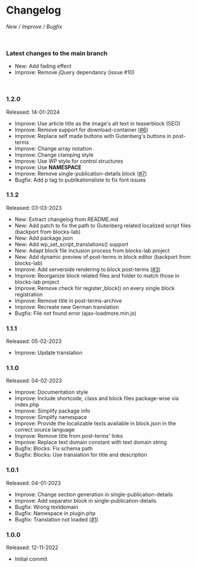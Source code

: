 # Changelog

_New / Improve / Bugfix_

<br>

### Latest changes to the main branch

- New: Add fading effect
- Improve: Remove jQuery dependancy (issue #10)

<br>

### 1.2.0
Released: 14-01-2024

- Improve: Use article title as the image's alt text in teaserblock (SEO)
- Improve: Remove support for download-container ([#6](https://github.com/mdibella-dev/mdb-theme-blocks-two/issues/6))
- Improve: Replace self made buttons with Gutenberg's buttons in post-terms
- Improve: Change array notation
- Improve: Change clamping style
- Improve: Use WP style for control structures
- Improve: Use __NAMESPACE__
- Improve: Remove single-publication-details block ([#7](https://github.com/mdibella-dev/mdb-theme-blocks-two/issues/7))
- Bugfix: Add p tag to publikationsliste to fix font issues


### 1.1.2
Released: 03-03-2023

- New: Extract changelog from README.md
- New: Add patch to fix the path to Gutenberg related localized script files (backport from blocks-lab)
- New: Add package.json
- New: Add wp_set_script_translations() support
- New: Adapt block file inclusion process from blocks-lab project
- New: Add dynamic preview of post-terms in block editor (backport from blocks-lab)
- Improve: Add serverside rendering to block post-terms ([#3](https://github.com/mdibella-dev/mdb-theme-blocks-two/issues/3))
- Improve: Reorganize block related files and folder to match those in blocks-lab project
- Improve: Remove check for register_block() on every single block registration
- Improve: Remove title in post-terms-archive
- Improve: Recreate new German translation
- Bugfix: File not found error (ajax-loadmore.min.js)


### 1.1.1
Released: 05-02-2023

- Improve: Update translation


### 1.1.0
Released: 04-02-2023

- Improve: Documentation style
- Improve: Include shortcode, class and block files package-wise via index.php
- Improve: Simplify package info
- Improve: Simplify namespace
- Improve: Provide the localizable texts available in block.json in the correct source language
- Improve: Remove title from post-terms' links
- Improve: Replace text domain constant with text domain string
- Bugfix: Blocks: Fix schema path
- Bugfix: Blocks: Use translation for title and description


### 1.0.1
Released: 04-01-2023

- Improve: Change section generation in single-publication-details
- Improve: Add separator block in single-publication-details
- Bugfix: Wrong textdomain
- Bugfix: Namespace in plugin.php
- Bugfix: Translation not loaded ([#1](https://github.com/mdibella-dev/mdb-theme-blocks-two/issues/3))


### 1.0.0
Released: 12-11-2022

- Initial commit
